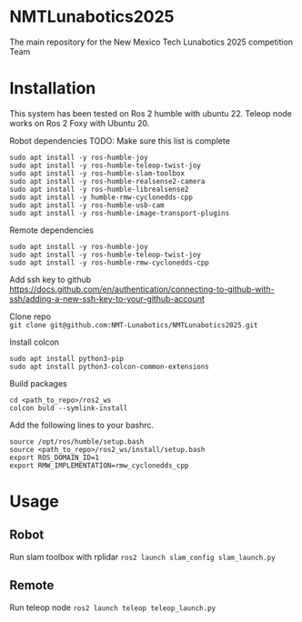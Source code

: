 # NMTLunabotics2025
The main repository for the New Mexico Tech Lunabotics 2025 competition Team

# Installation

This system has been tested on Ros 2 humble with ubuntu 22. Teleop node works on Ros 2 Foxy with Ubuntu 20.

Robot dependencies
TODO: Make sure this list is complete
```
sudo apt install -y ros-humble-joy
sudo apt install -y ros-humble-teleop-twist-joy
sudo apt install -y ros-humble-slam-toolbox
sudo apt install -y ros-humble-realsense2-camera
sudo apt install -y ros-humble-librealsense2
sudo apt install -y humble-rmw-cyclonedds-cpp
sudo apt install -y ros-humble-usb-cam
sudo apt install -y ros-humble-image-transport-plugins
```

Remote dependencies
```
sudo apt install -y ros-humble-joy
sudo apt install -y ros-humble-teleop-twist-joy
sudo apt install -y ros-humble-rmw-cyclonedds-cpp
```

Add ssh key to github  
<https://docs.github.com/en/authentication/connecting-to-github-with-ssh/adding-a-new-ssh-key-to-your-github-account>

Clone repo  
`git clone git@github.com:NMT-Lunabotics/NMTLunabotics2025.git`

Install colcon
```
sudo apt install python3-pip
sudo apt install python3-colcon-common-extensions
```

Build packages  
```
cd <path_to_repo>/ros2_ws
colcon buld --symlink-install
```

Add the following lines to your bashrc.  
```
source /opt/ros/humble/setup.bash
source <path_to_repo>/ros2_ws/install/setup.bash
export ROS_DOMAIN_ID=1
export RMW_IMPLEMENTATION=rmw_cyclonedds_cpp
```

# Usage

## Robot

Run slam toolbox with rplidar
`ros2 launch slam_config slam_launch.py`

## Remote

Run teleop node
`ros2 launch teleop teleop_launch.py`
